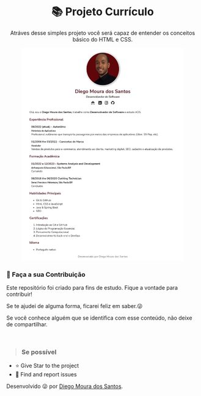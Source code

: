<h1 align="center"> 📚 Projeto Currículo  </h1>

<p align="center"> Atráves desse simples projeto você será capaz de entender os conceitos 
básico do HTML e CSS.</p>

<figure>
        <img src="curriculo.jpg"alt="Projeto Currículo">
</figure>

<h3> 🤝 Faça a sua Contribuição </h3>
<p>
Este repositório foi criado para fins de estudo. Fique a vontade para contribuir!

Se te ajudei de alguma forma, ficarei feliz em saber.😜

Se você conhece alguém que se identifica com esse conteúdo, não deixe de compartilhar.

</p></br>

> <h3>Se possível</h3>

- ⭐️ Give Star to the project
- 🐛 Find and report issues
</p>

Desenvolvido 😜 por [Diego Moura dos Santos](https://www.linkedin.com/in/diegomouradossantos/).
